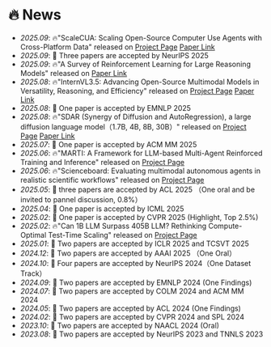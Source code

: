 # 🔥 News
- *2025.09*: 🔥"ScaleCUA: Scaling Open-Source Computer Use Agents with Cross-Platform Data" released on [Project Page](https://github.com/OpenGVLab/ScaleCUA) [Paper Link](https://arxiv.org/pdf/2509.15221)
- *2025.09*: 🎉 Three papers are accepted by NeurIPS 2025
- *2025.09*: 🔥"A Survey of Reinforcement Learning for Large Reasoning Models" released on [Paper Link](https://arxiv.org/pdf/2509.08827) 
- *2025.08*: 🔥"InternVL3.5: Advancing Open-Source Multimodal Models in Versatility, Reasoning, and Efficiency" released on [Project Page](https://github.com/OpenGVLab/InternVL) [Paper Link](https://arxiv.org/pdf/2508.18265)
- *2025.08*: 🎉 One   paper  is accepted by EMNLP 2025
- *2025.08*: 🔥"SDAR (Synergy of Diffusion and AutoRegression), a large diffusion language model（1.7B, 4B, 8B, 30B）" released on [Project Page](https://github.com/JetAstra/SDAR) [Paper Link](https://arxiv.org/pdf/2510.06303)
- *2025.07*: 🎉 One   paper  is accepted by ACM MM 2025
- *2025.06*: 🔥"MARTI: A Framework for LLM-based Multi-Agent Reinforced Training and Inference" released on [Project Page](https://github.com/TsinghuaC3I/MARTI) 
- *2025.06*: 🔥"Scienceboard: Evaluating multimodal autonomous agents in realistic scientific workflows" released on [Project Page](https://qiushisun.github.io/ScienceBoard-Home/)
- *2025.05*: 🎉 three papers are accepted by ACL 2025 （One oral and be invited to pannel discussion, 0.8%）
- *2025.04*: 🎉 One   paper  is accepted by ICML 2025
- *2025.02*: 🎉 One   paper  is accepted by CVPR 2025 (Highlight, Top 2.5%)
- *2025.02*: 🔥"Can 1B LLM Surpass 405B LLM? Rethinking Compute-Optimal Test-Time Scaling" released on [Project Page](https://github.com/RyanLiu112/compute-optimal-tts)
- *2025.01*: 🎉 Two   papers are accepted by ICLR 2025 and TCSVT 2025
- *2024.12*: 🎉 Two   papers are accepted by AAAI 2025 （One Oral）
- *2024.10*: 🎉 Four  papers are accepted by NeurIPS 2024（One Dataset Track）
- *2024.09*: 🎉 Two   papers are accepted by EMNLP 2024 (One Findings)
- *2024.07*: 🎉 Two   papers are accepted by COLM 2024 and ACM MM 2024 
- *2024.05*: 🎉 Two   papers are accepted by ACL 2024 (One Findings)
- *2024.02*: 🎉 Two   papers are accepted by CVPR 2024 and SPL 2024
- *2023.10*: 🎉 Two   papers are accepted by NAACL 2024 (Oral)
- *2023.08*: 🎉 Two   papers are accepted by NeurIPS 2023 and TNNLS 2023
